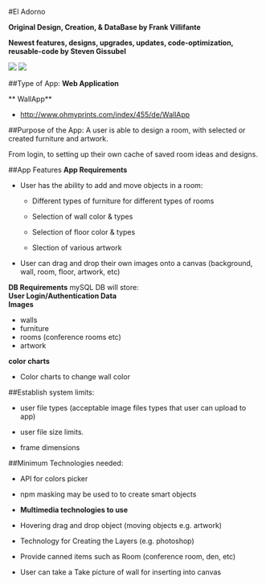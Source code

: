 
#El Adorno

**Original Design, Creation, & DataBase by Frank Villifante**

**Newest features, designs, upgrades, updates, code-optimization, reusable-code by Steven Gissubel**

<a href="https://media.giphy.com/media/3og0IH1TltdDe2vdh6/giphy.gif" target="_blank"><img src="https://media.giphy.com/media/3og0IH1TltdDe2vdh6/giphy.gif" ></a>
<a href="https://media.giphy.com/media/3og0IJ9I1kL72YwiJi/source.gif" target="_blank"><img src="https://media.giphy.com/media/3og0IJ9I1kL72YwiJi/giphy.gif" ></a>		

##Type of App:
**Web Application** 


** WallApp**
- http://www.ohmyprints.com/index/455/de/WallApp

##Purpose of the App:
A user is able to design a room, with selected or created furniture and artwork.

From login, to setting up their own cache of saved room ideas and designs.


##App Features
**App Requirements**

- User has the ability to add and move objects in a room:

  - Different types of furniture for different types of rooms

  - Selection of wall color & types

  - Selection of floor color & types

  - Slection of various artwork

- User can drag and drop their own images onto a canvas (background, wall, room, floor, artwork, etc)



**DB Requirements** mySQL DB will store:<br>
**User Login/Authentication Data**<br>
**Images**<br>
- walls
- furniture
- rooms (conference rooms etc)
- artwork

**color charts**<br>
- Color charts to change wall color


##Establish system limits:
- user file types (acceptable image files types that user can upload to app)

- user file size limits.

- frame dimensions


##Minimum Technologies needed:
- API for colors picker

- npm masking may be used to to create smart objects

- **Multimedia technologies to use**
- Hovering drag and drop object (moving objects e.g. artwork)

- Technology for Creating the Layers (e.g. photoshop)

- Provide canned items such as Room (conference room, den, etc)

- User can take a Take picture of wall for inserting into canvas

